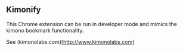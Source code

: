 Kimonify
--------

This Chrome extension can be run in developer mode and mimics the kimono bookmark functionality.

See (kimonolabs.com)[http://www.kimonolabs.com]
